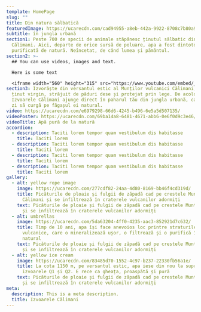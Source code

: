 ```yaml
---
template: HomePage
slug: ""
title: Din natura sălbatică
featuredImage: https://ucarecdn.com/cad94955-a8eb-442a-9922-8708c7b80a9e/
subtitle: în jungla urbană
section1: Peste 700 de specii de animale stăpânesc ținutul sălbatic din Munții
  Călimani. Aici, departe de orice sursă de poluare, apa a fost dintotdeauna
  purificată de natură. Neîncetat, de când lumea și pământul.
section2: >-
  ## You can use videos, images and text.

  Here is some text

  <iframe width="560" height="315" src="https://www.youtube.com/embed/_m2CHvfVK5I" frameborder="0" allow="accelerometer; autoplay; clipboard-write; encrypted-media; gyroscope; picture-in-picture" allowfullscreen></iframe>
section3: Izvorăște din versantul estic al Munților vulcanici Călimani, într-un
  ținut virgin, străjuit de păduri dese și protejat prin lege. De acolo, apa
  Izvoarele Călimani ajunge direct în paharul tău din jungla urbană, ca fiecare
  zi să curgă pe făgașul ei natural.
video: https://ucarecdn.com/e6979298-66d6-4245-b496-6e5a5d507135/
videoPoster: https://ucarecdn.com/69ba14a8-6481-4671-abb6-0e6f0d9c3e46/
videoTitle: Apă pură de la natură
accordion:
  - description: Taciti lorem tempor quam vestibulum dis habitasse
    title: Taciti lorem
  - description: Taciti lorem tempor quam vestibulum dis habitasse
    title: Taciti lorem
  - description: Taciti lorem tempor quam vestibulum dis habitasse
    title: Taciti lorem
  - description: Taciti lorem tempor quam vestibulum dis habitasse
    title: Taciti lorem
gallery:
  - alt: yellow rope image
    image: https://ucarecdn.com/277cdf82-24aa-4d80-8169-bb46f4cd319d/
    title: Picăturile de ploaie și fulgii de zăpadă cad pe crestele Munților
      Călimani și se infiltrează în craterele vulcanilor adormiți
    text: Picăturile de ploaie și fulgii de zăpadă cad pe crestele Munților Călimani
      și se infiltrează în craterele vulcanilor adormiți
  - alt: umbrellas
    image: https://ucarecdn.com/5da63204-4ff0-4235-aac3-852921d7c632/
    title: Timp de 10 ani, apa își face anevoios loc printre straturile rocilor
      vulcanice, care o mineralizează ușor, o filtrează și o purifică în mod
      natural
    text: Picăturile de ploaie și fulgii de zăpadă cad pe crestele Munților Călimani
      și se infiltrează în craterele vulcanilor adormiți
  - alt: yellow ice cream
    image: https://ucarecdn.com/83485d70-1552-4c97-b237-22330fb56a1e/
    title: La cota 1150 m, pe versantul estic, apa iese din nou la suprafață, prin
      izvoarele Q1 și Q2. E rece ca gheața, proaspătă și pură
    text: Picăturile de ploaie și fulgii de zăpadă cad pe crestele Munților Călimani
      și se infiltrează în craterele vulcanilor adormiți
meta:
  description: This is a meta description.
  title: Izvoarele Călimani
---
```

